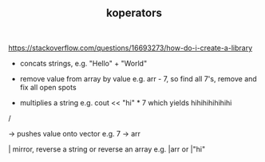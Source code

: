 ## <div align="center">koperators</div>
</br>
<p align="center">
  
https://stackoverflow.com/questions/16693273/how-do-i-create-a-library


+ concats strings, e.g. "Hello" + "World"

- remove value from array by value e.g. arr - 7, so find all 7's, remove and fix all open spots

* multiplies a string e.g. cout << "hi" * 7 which yields hihihihihihihi

/ 

-> pushes value onto vector e.g. 7 -> arr

| mirror, reverse a string or reverse an array e.g. |arr or |"hi"

